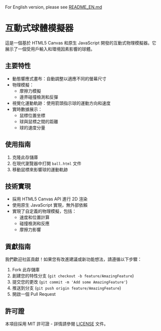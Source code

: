 For English version, please see [README_EN.md](README_EN.md)

# 互動式球體模擬器

這是一個基於 HTML5 Canvas 和原生 JavaScript 開發的互動式物理模擬器。它展示了一個受用戶輸入和環境因素影響的球體。

## 主要特性

- 動態響應式畫布：自動調整以適應不同的螢幕尺寸
- 物理模擬：
  - 摩擦力模擬
  - 邊界碰撞檢測和反彈
- 視覺化運動軌跡：使用箭頭指示球的運動方向和速度
- 實時數據展示：
  - 鼠標位置坐標
  - 球與鼠標之間的距離
  - 球的速度分量

## 使用指南

1. 克隆此存儲庫
2. 在現代瀏覽器中打開 `ball.html` 文件
3. 移動鼠標來影響球的運動軌跡

## 技術實現

- 採用 HTML5 Canvas API 進行 2D 渲染
- 使用原生 JavaScript 實現，無外部依賴
- 實現了自定義的物理模擬，包括：
  - 速度和位置計算
  - 碰撞檢測和反應
  - 摩擦力影響

## 貢獻指南

我們歡迎社區貢獻！如果您有改進建議或新功能想法，請遵循以下步驟：

1. Fork 此存儲庫
2. 創建您的特性分支 (`git checkout -b feature/AmazingFeature`)
3. 提交您的更改 (`git commit -m 'Add some AmazingFeature'`)
4. 推送到分支 (`git push origin feature/AmazingFeature`)
5. 開啟一個 Pull Request

## 許可證

本項目採用 MIT 許可證 - 詳情請參閱 [LICENSE](LICENSE) 文件。
